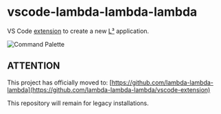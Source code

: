 # vscode-lambda-lambda-lambda

VS Code [extension](https://marketplace.visualstudio.com/VSCode) to create a new [L³](https://github.com/nuxy/lambda-lambda-lambda) application.

![Command Palette](https://raw.githubusercontent.com/nuxy/vscode-lambda-lambda-lambda/master/package.gif)

## ATTENTION

This project has officially moved to: [https://github.com/lambda-lambda-lambda](https://github.com/lambda-lambda-lambda/vscode-extension)

This repository will remain for legacy installations.
